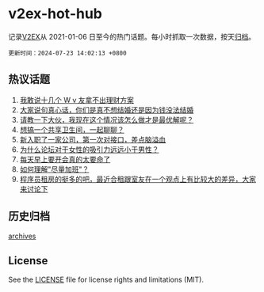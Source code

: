 # v2ex-hot-hub

 记录[V2EX](https://www.v2ex.com/)从 2021-01-06 日至今的热门话题。每小时抓取一次数据，按天[归档](archives)。

`更新时间：2024-07-23 14:02:13 +0800`

## 热议话题

1. [我敢说十几个 W v 友拿不出理财方案](https://www.v2ex.com/t/1059173)
1. [大家说句真心话，你们是真不想结婚还是因为钱没法结婚](https://www.v2ex.com/t/1059354)
1. [请教一下大伙，我现在这个情况该怎么做才是最优解呢？](https://www.v2ex.com/t/1059130)
1. [想搞一个共享卫生间，一起聊聊？](https://www.v2ex.com/t/1059317)
1. [新入职了一家公司，第一次对接口，差点脑溢血](https://www.v2ex.com/t/1059222)
1. [为什么论坛对于女性的吸引力远远小于男性？](https://www.v2ex.com/t/1059299)
1. [每天早上要开会真的太要命了](https://www.v2ex.com/t/1059306)
1. [如何理解"尽量加班"？](https://www.v2ex.com/t/1059232)
1. [程序员租房的挺多的吧，最近合租跟室友在一个观点上有比较大的差异，大家来讨论下](https://www.v2ex.com/t/1059376)

## 历史归档

[archives](archives)

## License

See the [LICENSE](LICENSE) file for license rights and limitations (MIT).
